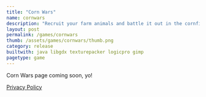 ```yaml
---
title: "Corn Wars"
name: cornwars
description: "Recruit your farm animals and battle it out in the cornfields."
layout: post
permalink: /games/cornwars
thumb: /assets/games/cornwars/thumb.png
category: release
builtwith: java libgdx texturepacker logicpro gimp
pagetype: game
---
```


Corn Wars page coming soon, yo!

[Privacy Policy](privacy_policy)